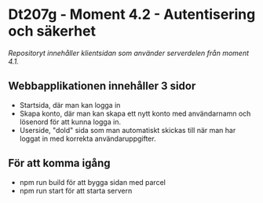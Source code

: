 # Dt207g - Moment 4.2 - Autentisering och säkerhet

*Repositoryt innehåller klientsidan som använder serverdelen från moment 4.1.*

## Webbapplikationen innehåller 3 sidor 
- Startsida, där man kan logga in
- Skapa konto, där man kan skapa ett nytt konto med användarnamn och lösenord för att kunna logga in. 
- Userside, "dold" sida som man automatiskt skickas till när man har loggat in med korrekta användaruppgifter. 

## För att komma igång 
- npm run build för att bygga sidan med parcel
- npm run start för att starta servern



